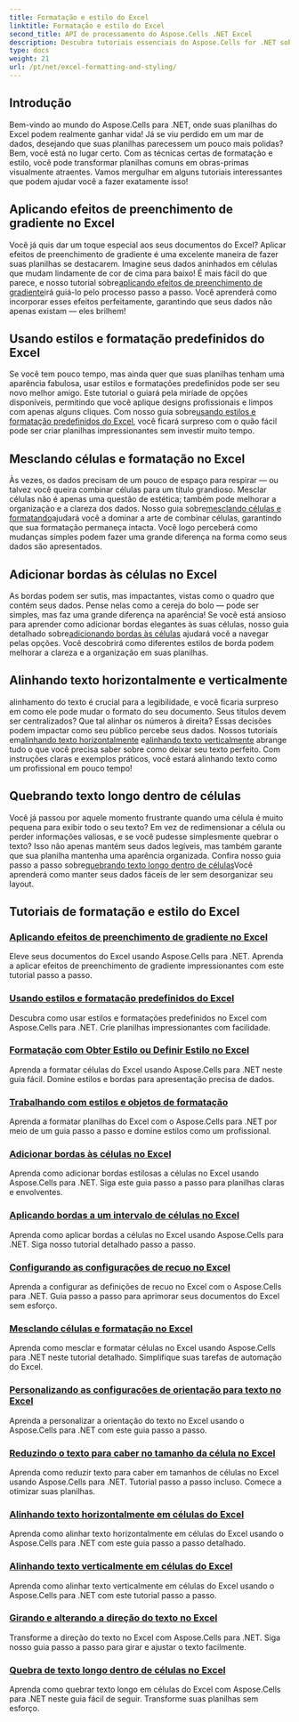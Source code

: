```yaml
---
title: Formatação e estilo do Excel
linktitle: Formatação e estilo do Excel
second_title: API de processamento do Aspose.Cells .NET Excel
description: Descubra tutoriais essenciais do Aspose.Cells for .NET sobre formatação e estilo do Excel. Eleve suas planilhas com guias práticos passo a passo.
type: docs
weight: 21
url: /pt/net/excel-formatting-and-styling/
---
```

## Introdução

Bem-vindo ao mundo do Aspose.Cells para .NET, onde suas planilhas do Excel podem realmente ganhar vida! Já se viu perdido em um mar de dados, desejando que suas planilhas parecessem um pouco mais polidas? Bem, você está no lugar certo. Com as técnicas certas de formatação e estilo, você pode transformar planilhas comuns em obras-primas visualmente atraentes. Vamos mergulhar em alguns tutoriais interessantes que podem ajudar você a fazer exatamente isso!

## Aplicando efeitos de preenchimento de gradiente no Excel

 Você já quis dar um toque especial aos seus documentos do Excel? Aplicar efeitos de preenchimento de gradiente é uma excelente maneira de fazer suas planilhas se destacarem. Imagine seus dados aninhados em células que mudam lindamente de cor de cima para baixo! É mais fácil do que parece, e nosso tutorial sobre[aplicando efeitos de preenchimento de gradiente](./applying-gradient-fill-effects/)irá guiá-lo pelo processo passo a passo. Você aprenderá como incorporar esses efeitos perfeitamente, garantindo que seus dados não apenas existam — eles brilhem!

## Usando estilos e formatação predefinidos do Excel

 Se você tem pouco tempo, mas ainda quer que suas planilhas tenham uma aparência fabulosa, usar estilos e formatações predefinidos pode ser seu novo melhor amigo. Este tutorial o guiará pela miríade de opções disponíveis, permitindo que você aplique designs profissionais e limpos com apenas alguns cliques. Com nosso guia sobre[usando estilos e formatação predefinidos do Excel](./using-excel-predefined-styles-and-formatting/), você ficará surpreso com o quão fácil pode ser criar planilhas impressionantes sem investir muito tempo.

## Mesclando células e formatação no Excel

 Às vezes, os dados precisam de um pouco de espaço para respirar — ou talvez você queira combinar células para um título grandioso. Mesclar células não é apenas uma questão de estética; também pode melhorar a organização e a clareza dos dados. Nosso guia sobre[mesclando células e formatando](./merging-cells-and-formatting/)ajudará você a dominar a arte de combinar células, garantindo que sua formatação permaneça intacta. Você logo perceberá como mudanças simples podem fazer uma grande diferença na forma como seus dados são apresentados. 

## Adicionar bordas às células no Excel

 As bordas podem ser sutis, mas impactantes, vistas como o quadro que contém seus dados. Pense nelas como a cereja do bolo — pode ser simples, mas faz uma grande diferença na aparência! Se você está ansioso para aprender como adicionar bordas elegantes às suas células, nosso guia detalhado sobre[adicionando bordas às células](./adding-borders-to-cells/) ajudará você a navegar pelas opções. Você descobrirá como diferentes estilos de borda podem melhorar a clareza e a organização em suas planilhas.

## Alinhando texto horizontalmente e verticalmente

 alinhamento do texto é crucial para a legibilidade, e você ficaria surpreso em como ele pode mudar o formato do seu documento. Seus títulos devem ser centralizados? Que tal alinhar os números à direita? Essas decisões podem impactar como seu público percebe seus dados. Nossos tutoriais em[alinhando texto horizontalmente](./aligning-text-horizontally/) e[alinhando texto verticalmente](./aligning-text-vertically/) abrange tudo o que você precisa saber sobre como deixar seu texto perfeito. Com instruções claras e exemplos práticos, você estará alinhando texto como um profissional em pouco tempo!

## Quebrando texto longo dentro de células

 Você já passou por aquele momento frustrante quando uma célula é muito pequena para exibir todo o seu texto? Em vez de redimensionar a célula ou perder informações valiosas, e se você pudesse simplesmente quebrar o texto? Isso não apenas mantém seus dados legíveis, mas também garante que sua planilha mantenha uma aparência organizada. Confira nosso guia passo a passo sobre[quebrando texto longo dentro de células](./wrapping-long-text-within-cells/)Você aprenderá como manter seus dados fáceis de ler sem desorganizar seu layout.

## Tutoriais de formatação e estilo do Excel
### [Aplicando efeitos de preenchimento de gradiente no Excel](./applying-gradient-fill-effects/)
Eleve seus documentos do Excel usando Aspose.Cells para .NET. Aprenda a aplicar efeitos de preenchimento de gradiente impressionantes com este tutorial passo a passo.
### [Usando estilos e formatação predefinidos do Excel](./using-excel-predefined-styles-and-formatting/)
Descubra como usar estilos e formatações predefinidos no Excel com Aspose.Cells para .NET. Crie planilhas impressionantes com facilidade.
### [Formatação com Obter Estilo ou Definir Estilo no Excel](./formatting-with-get-style-or-set-style/)
Aprenda a formatar células do Excel usando Aspose.Cells para .NET neste guia fácil. Domine estilos e bordas para apresentação precisa de dados.
### [Trabalhando com estilos e objetos de formatação](./working-with-styles-and-formatting-objects/)
Aprenda a formatar planilhas do Excel com o Aspose.Cells para .NET por meio de um guia passo a passo e domine estilos como um profissional.
### [Adicionar bordas às células no Excel](./adding-borders-to-cells/)
Aprenda como adicionar bordas estilosas a células no Excel usando Aspose.Cells para .NET. Siga este guia passo a passo para planilhas claras e envolventes.
### [Aplicando bordas a um intervalo de células no Excel](./applying-borders-to-range-of-cells/)
Aprenda como aplicar bordas a células no Excel usando Aspose.Cells para .NET. Siga nosso tutorial detalhado passo a passo.
### [Configurando as configurações de recuo no Excel](./configuring-indentation-settings/)
Aprenda a configurar as definições de recuo no Excel com o Aspose.Cells para .NET. Guia passo a passo para aprimorar seus documentos do Excel sem esforço.
### [Mesclando células e formatação no Excel](./merging-cells-and-formatting/)
Aprenda como mesclar e formatar células no Excel usando Aspose.Cells para .NET neste tutorial detalhado. Simplifique suas tarefas de automação do Excel.
### [Personalizando as configurações de orientação para texto no Excel](./customizing-orientation-settings-for-text/)
Aprenda a personalizar a orientação do texto no Excel usando o Aspose.Cells para .NET com este guia passo a passo.
### [Reduzindo o texto para caber no tamanho da célula no Excel](./shrinking-text-to-fit-cell-size/)
Aprenda como reduzir texto para caber em tamanhos de células no Excel usando Aspose.Cells para .NET. Tutorial passo a passo incluso. Comece a otimizar suas planilhas.
### [Alinhando texto horizontalmente em células do Excel](./aligning-text-horizontally/)
Aprenda como alinhar texto horizontalmente em células do Excel usando o Aspose.Cells para .NET com este guia passo a passo detalhado.
### [Alinhando texto verticalmente em células do Excel](./aligning-text-vertically/)
Aprenda como alinhar texto verticalmente em células do Excel usando o Aspose.Cells para .NET com este tutorial passo a passo.
### [Girando e alterando a direção do texto no Excel](./rotating-and-changing-text-direction/)
Transforme a direção do texto no Excel com Aspose.Cells para .NET. Siga nosso guia passo a passo para girar e ajustar o texto facilmente.
### [Quebra de texto longo dentro de células no Excel](./wrapping-long-text-within-cells/)
Aprenda como quebrar texto longo em células do Excel com Aspose.Cells para .NET neste guia fácil de seguir. Transforme suas planilhas sem esforço.
